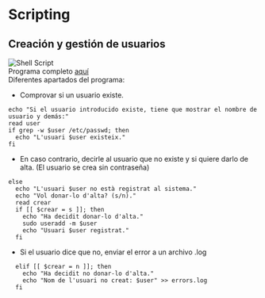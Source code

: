 # Scripting
## Creación y gestión de usuarios
![Shell Script](https://img.shields.io/badge/Lenguaje-Shell%20Script-success)<br>
Programa completo [aquí](https://github.com/alma031/scripting/blob/main/a3-alanmartinez.sh)<br>
Diferentes apartados del programa:
- Comprovar si un usuario existe.
```shell
echo "Si el usuario introducido existe, tiene que mostrar el nombre de usuario y demás:"
read user
if grep -w $user /etc/passwd; then
  echo "L'usuari $user existeix."
fi
```
- En caso contrario, decirle al usuario que no existe y si quiere darlo de alta. (El usuario se crea sin contraseña)
```shell
else
  echo "L'usuari $user no està registrat al sistema."
  echo "Vol donar-lo d'alta? (s/n)."
  read crear
  if [[ $crear = s ]]; then
    echo "Ha decidit donar-lo d'alta."
    sudo useradd -m $user
    echo "Usuari $user registrat."
  fi
```
- Si el usuario dice que no, enviar el error a un archivo .log
```shell
  elif [[ $crear = n ]]; then
    echo "Ha decidit no donar-lo d'alta."
    echo "Nom de l'usuari no creat: $user" >> errors.log
  fi
```
